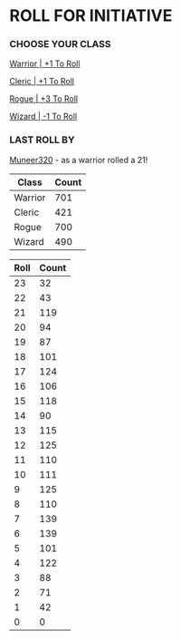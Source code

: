 # ROLL FOR INITIATIVE
### CHOOSE YOUR CLASS

[Warrior | +1 To Roll](https://github.com/benjaminsampica/benjaminsampica/issues/new?title=roll%7Cwarrior&body=Just+click+%27Submit+new+issue%27.)

[Cleric | +1 To Roll](https://github.com/benjaminsampica/benjaminsampica/issues/new?title=roll%7Ccleric&body=Just+click+%27Submit+new+issue%27.)

[Rogue | +3 To Roll](https://github.com/benjaminsampica/benjaminsampica/issues/new?title=roll%7Crogue&body=Just+click+%27Submit+new+issue%27.)

[Wizard | -1 To Roll](https://github.com/benjaminsampica/benjaminsampica/issues/new?title=roll%7Cwizard&body=Just+click+%27Submit+new+issue%27.)
### LAST ROLL BY
[Muneer320](https://www.github.com/Muneer320) - as a warrior rolled a 21!

|Class|Count|
|-|-|
|Warrior|701|
|Cleric|421|
|Rogue|700|
|Wizard|490|

|Roll|Count|
|-|-|
|23|32
|22|43
|21|119
|20|94
|19|87
|18|101
|17|124
|16|106
|15|118
|14|90
|13|115
|12|125
|11|110
|10|111
|9|125
|8|110
|7|139
|6|139
|5|101
|4|122
|3|88
|2|71
|1|42
|0|0
